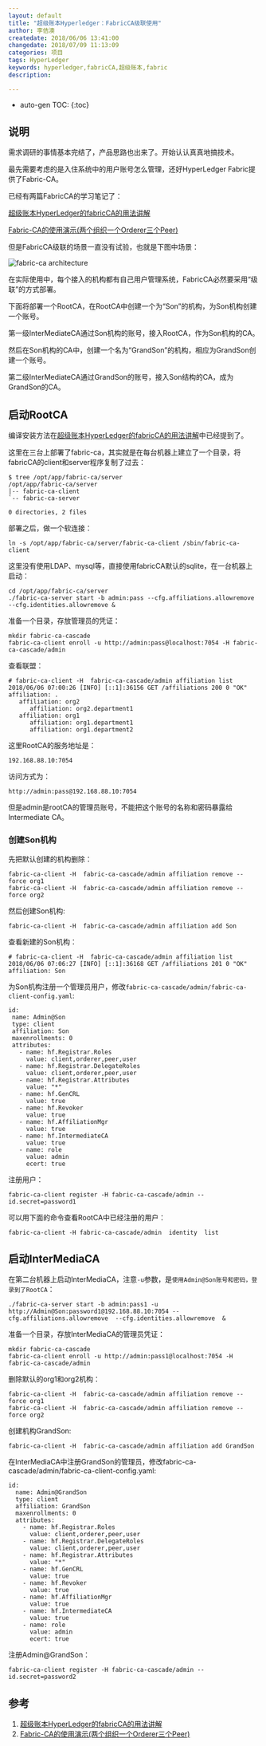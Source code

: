 ```yaml
---
layout: default
title: "超级账本Hyperledger：FabricCA级联使用"
author: 李佶澳
createdate: 2018/06/06 13:41:00
changedate: 2018/07/09 11:13:09
categories: 项目
tags: HyperLedger
keywords: hyperledger,fabricCA,超级账本,fabric
description: 

---
```


* auto-gen TOC:
{:toc}

## 说明

需求调研的事情基本完结了，产品思路也出来了。开始认认真真地搞技术。

最先需要考虑的是入住系统中的用户账号怎么管理，还好HyperLedger Fabric提供了Fabric-CA。

已经有两篇FabricCA的学习笔记了：

[超级账本HyperLedger的fabricCA的用法讲解][1]

[Fabric-CA的使用演示(两个组织一个Orderer三个Peer)][2]

但是FabricCA级联的场景一直没有试验，也就是下图中场景：

![fabric-ca architecture](https://hyperledger-fabric-ca.readthedocs.io/en/latest/_images/fabric-ca.png)

在实际使用中，每个接入的机构都有自己用户管理系统，FabricCA必然要采用“级联”的方式部署。

下面将部署一个RootCA，在RootCA中创建一个为“Son”的机构，为Son机构创建一个账号。

第一级InterMediateCA通过Son机构的账号，接入RootCA，作为Son机构的CA。

然后在Son机构的CA中，创建一个名为“GrandSon”的机构，相应为GrandSon创建一个账号。

第二级InterMediateCA通过GrandSon的账号，接入Son结构的CA，成为GrandSon的CA。

## 启动RootCA 

编译安装方法在[超级账本HyperLedger的fabricCA的用法讲解][1]中已经提到了。

这里在三台上部署了fabric-ca，其实就是在每台机器上建立了一个目录，将fabricCA的client和server程序复制了过去：

	$ tree /opt/app/fabric-ca/server
	/opt/app/fabric-ca/server
	|-- fabric-ca-client
	`-- fabric-ca-server
	
	0 directories, 2 files

部署之后，做一个软连接：

	ln -s /opt/app/fabric-ca/server/fabric-ca-client /sbin/fabric-ca-client

这里没有使用LDAP、mysql等，直接使用fabricCA默认的sqlite，在一台机器上启动：

	cd /opt/app/fabric-ca/server
	./fabric-ca-server start -b admin:pass --cfg.affiliations.allowremove  --cfg.identities.allowremove &

准备一个目录，存放管理员的凭证：

	mkdir fabric-ca-cascade
	fabric-ca-client enroll -u http://admin:pass@localhost:7054 -H fabric-ca-cascade/admin

查看联盟：

	# fabric-ca-client -H  fabric-ca-cascade/admin affiliation list
	2018/06/06 07:00:26 [INFO] [::1]:36156 GET /affiliations 200 0 "OK"
	affiliation: .
	   affiliation: org2
	      affiliation: org2.department1
	   affiliation: org1
	      affiliation: org1.department1
	      affiliation: org1.department2

这里RootCA的服务地址是：

	192.168.88.10:7054

访问方式为：

	http://admin:pass@192.168.88.10:7054

但是admin是rootCA的管理员账号，不能把这个账号的名称和密码暴露给Intermediate CA。

### 创建Son机构

先把默认创建的机构删除：

	fabric-ca-client -H  fabric-ca-cascade/admin affiliation remove --force org1
	fabric-ca-client -H  fabric-ca-cascade/admin affiliation remove --force org2

然后创建Son机构:

	fabric-ca-client -H  fabric-ca-cascade/admin affiliation add Son

查看新建的Son机构：

	# fabric-ca-client -H  fabric-ca-cascade/admin affiliation list
	2018/06/06 07:06:27 [INFO] [::1]:36168 GET /affiliations 201 0 "OK"
	affiliation: Son

为Son机构注册一个管理员用户，修改`fabric-ca-cascade/admin/fabric-ca-client-config.yaml`:

	id:
	 name: Admin@Son
	 type: client
	 affiliation: Son
	 maxenrollments: 0
	 attributes:
	   - name: hf.Registrar.Roles
	     value: client,orderer,peer,user
	   - name: hf.Registrar.DelegateRoles
	     value: client,orderer,peer,user
	   - name: hf.Registrar.Attributes
	     value: "*"
	   - name: hf.GenCRL
	     value: true
	   - name: hf.Revoker
	     value: true
	   - name: hf.AffiliationMgr
	     value: true
	   - name: hf.IntermediateCA
	     value: true
	   - name: role
	     value: admin
	     ecert: true

注册用户：

	fabric-ca-client register -H fabric-ca-cascade/admin --id.secret=password1

可以用下面的命令查看RootCA中已经注册的用户：

	fabric-ca-client -H fabric-ca-cascade/admin  identity  list

## 启动InterMediaCA

在第二台机器上启动InterMediaCA，注意`-u`参数，是`使用Admin@Son账号和密码，登录到了RootCA`：

	./fabric-ca-server start -b admin:pass1 -u http://Admin@Son:password1@192.168.88.10:7054 --cfg.affiliations.allowremove  --cfg.identities.allowremove  &

准备一个目录，存放InterMediaCA的管理员凭证：

	mkdir fabric-ca-cascade
	fabric-ca-client enroll -u http://admin:pass1@localhost:7054 -H fabric-ca-cascade/admin

删除默认的org1和org2机构：

	fabric-ca-client -H  fabric-ca-cascade/admin affiliation remove --force org1
	fabric-ca-client -H  fabric-ca-cascade/admin affiliation remove --force org2

创建机构GrandSon:

	fabric-ca-client -H  fabric-ca-cascade/admin affiliation add GrandSon

在InterMediaCA中注册GrandSon的管理员，修改fabric-ca-cascade/admin/fabric-ca-client-config.yaml: 

	id:
	  name: Admin@GrandSon
	  type: client
	  affiliation: GrandSon
	  maxenrollments: 0
	  attributes:
	    - name: hf.Registrar.Roles
	      value: client,orderer,peer,user
	    - name: hf.Registrar.DelegateRoles
	      value: client,orderer,peer,user
	    - name: hf.Registrar.Attributes
	      value: "*"
	    - name: hf.GenCRL
	      value: true
	    - name: hf.Revoker
	      value: true
	    - name: hf.AffiliationMgr
	      value: true
	    - name: hf.IntermediateCA
	      value: true
	    - name: role
	      value: admin
	      ecert: true

注册Admin@GrandSon：

	fabric-ca-client register -H fabric-ca-cascade/admin --id.secret=password2

## 参考

1. [超级账本HyperLedger的fabricCA的用法讲解][1]
2. [Fabric-CA的使用演示(两个组织一个Orderer三个Peer)][2]

[1]: http://www.lijiaocn.com/%E9%A1%B9%E7%9B%AE/2018/04/27/hyperledger-fabric-ca-usage.html "超级账本HyperLedger的fabricCA的用法讲解" 
[2]: http://www.lijiaocn.com/%E9%A1%B9%E7%9B%AE/2018/05/04/fabric-ca-example.html  "超级账本HyperLedger视频教程：Fabric-CA的使用演示(两个组织一个Orderer三个Peer)" 

